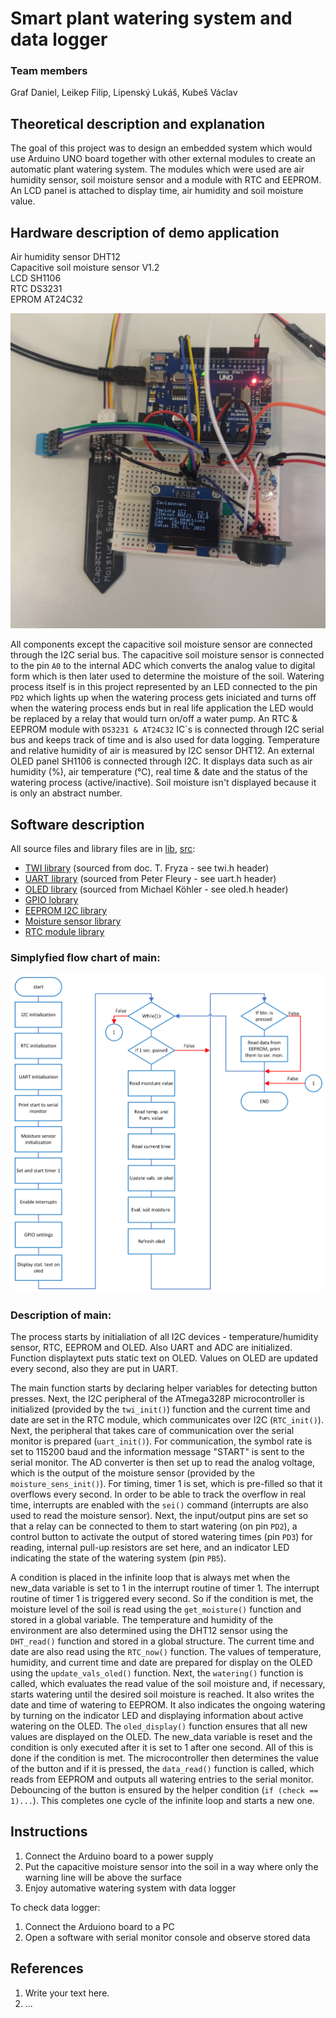 # Smart plant watering system and data logger

### Team members
Graf Daniel, Leikep Filip, Lipenský Lukáš, Kubeš Václav

## Theoretical description and explanation
The goal of this project was to design an embedded system which would use Arduino UNO board together with other external modules to create an automatic plant watering system. The modules which were used are air humidity sensor, soil moisture sensor and a module with RTC and EEPROM. An LCD panel is attached to display time, air humidity and soil moisture value.


## Hardware description of demo application
Air humidity sensor DHT12  
Capacitive soil moisture sensor V1.2  
LCD SH1106  
RTC DS3231  
EPROM AT24C32  

![Device](images/device.jpg)

All components except the capacitive soil moisture sensor are connected through the I2C serial bus. The capacitive soil moisture sensor is connected to the pin `A0` to the internal ADC which converts the analog value to digital form which is then later used to determine the moisture of the soil. Watering process itself is in this project represented by an LED connected to the pin `PD2` which lights up when the watering process gets iniciated and turns off when the watering process ends but in real life application the LED would be replaced by a relay that would turn on/off a water pump. An RTC & EEPROM module with `DS3231 & AT24C32` IC`s is connected through I2C serial bus and keeps track of time and is also used for data logging. Temperature and relative humidity of air is measured by I2C sensor DHT12. An external OLED panel SH1106 is connected through I2C. It displays data such as air humidity (%), air temperature (°C), real time & date and the status of the watering process (active/inactive). Soil moisture isn't displayed because it is only an abstract number.

## Software description

All source files and library files are in
[lib](https://github.com/Filip-Leikep/digital-electronics2/tree/main/project/lib), [src](https://github.com/Filip-Leikep/digital-electronics2/tree/main/project/src):
- [TWI library](lib/twi) (sourced from doc. T. Fryza - see twi.h header)
- [UART library](lib/uart) (sourced from Peter Fleury - see uart.h header)
- [OLED library](lib/oled) (sourced from Michael Köhler - see oled.h header)
- [GPIO lobrary](lib/gpio)
- [EEPROM I2C library](lib/eeprom_i2c)
- [Moisture sensor library](lib/moisture_sens)
- [RTC module library](lib/rtc)
### Simplyfied flow chart of main:
![Device](images/Flowchart.png)  

### Description of main:
The process starts by initialiation of all I2C devices - temperature/humidity sensor, RTC, EEPROM and OLED. Also UART and ADC are initialized. Function displaytext puts static text on OLED. Values on OLED are updated every second, also they are put in UART.

The main function starts by declaring helper variables for detecting button presses. Next, the I2C peripheral of the ATmega328P microcontroller is initialized (provided by the `twi_init()`) function and the current time and date are set in the RTC module, which communicates over I2C (`RTC_init()`). Next, the peripheral that takes care of communication over the serial monitor is prepared (`uart_init()`). For communication, the symbol rate is set to 115200 baud and the information message "START" is sent to the serial monitor. The AD converter is then set up to read the analog voltage, which is the output of the moisture sensor (provided by the `moisture_sens_init()`). For timing, timer 1 is set, which is pre-filled so that it overflows every second. In order to be able to track the overflow in real time, interrupts are enabled with the `sei()` command (interrupts are also used to read the moisture sensor). Next, the input/output pins are set so that a relay can be connected to them to start watering (on pin `PD2`), a control button to activate the output of stored watering times (pin `PD3`) for reading, internal pull-up resistors are set here, and an indicator LED indicating the state of the watering system (pin `PB5`).

A condition is placed in the infinite loop that is always met when the new_data variable is set to 1 in the interrupt routine of timer 1. The interrupt routine of timer 1 is triggered every second. So if the condition is met, the moisture level of the soil is read using the `get_moisture()` function and stored in a global variable. The temperature and humidity of the environment are also determined using the DHT12 sensor using the `DHT_read()` function and stored in a global structure. The current time and date are also read using the `RTC_now()` function. The values of temperature, humidity, and current time and date are prepared for display on the OLED using the `update_vals_oled()` function. Next, the `watering()` function is called, which evaluates the read value of the soil moisture and, if necessary, starts watering until the desired soil moisture is reached. It also writes the date and time of watering to EEPROM. It also indicates the ongoing watering by turning on the indicator LED and displaying information about active watering on the OLED. The `oled_display()` function ensures that all new values are displayed on the OLED. The new_data variable is reset and the condition is only executed after it is set to 1 after one second. All of this is done if the condition is met. The microcontroller then determines the value of the button and if it is pressed, the `data_read()` function is called, which reads from EEPROM and outputs all watering entries to the serial monitor. Debouncing of the button is ensured by the helper condition (`if (check == 1)...`). This completes one cycle of the infinite loop and starts a new one.

## Instructions

1) Connect the Arduino board to a power supply
2) Put the capacitive moisture sensor into the soil in a way where only the warning line will be above the surface
3) Enjoy automative watering system with data logger
   
To check data logger:
1) Connect the Arduiono board to a PC
2) Open a software with serial monitor console and observe stored data
## References

1. Write your text here.
2. ... 
